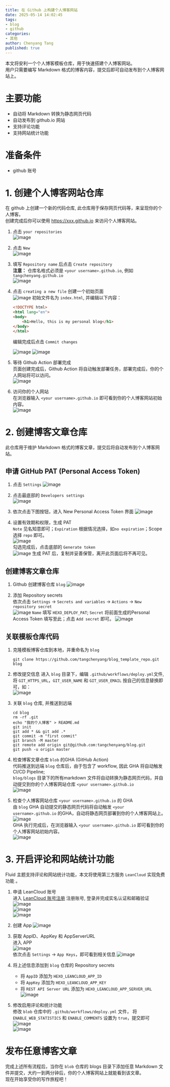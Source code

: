 ```yaml
---
title: 在 Github 上构建个人博客网站
date: 2025-05-14 14:02:45
tags:
- blog
- github
categories:
- 其他
author: Chenyang Tang
published: true
---
```


本文将安利一个个人博客模板仓库，用于快速搭建个人博客网站。  
用户只需要编写 Markdown 格式的博客内容，提交后即可自动发布到个人博客网站上。  

# 主要功能
- 自动将 Markdown 转换为静态网页代码
- 自动发布到 github.io 网站
- 支持评论功能
- 支持网站统计功能

# 准备条件
- github 账号

# 1. 创建个人博客网站仓库
在 github 上创建一个新的代码仓库, 此仓库用于保存网页代码等，来呈现你的个人博客。  
创建完成后你可以使用 https://xxx.github.io 来访问个人博客网站。
1. 点击 `your repositories`  
   ![image](https://github.com/tangchenyang/picx-images-hosting/raw/master/image.361smiekru.webp)  

2. 点击 `New`  
   ![image](https://github.com/tangchenyang/picx-images-hosting/raw/master/image.83a9gcu9y8.webp)  

3. 填写 `Repository name` 后点击 `Create repository`  
   **注意：** 仓库名格式必须是 `<your username>.github.io`, 例如 `tangchenyang.github.io`  
   ![image](https://github.com/tangchenyang/picx-images-hosting/raw/master/image.7i0lu24fp5.webp)  

4. 点击 `creating a new file` 创建一个初始页面  
   ![image](https://github.com/tangchenyang/picx-images-hosting/raw/master/image.7i0lu28blh.webp)
   初始文件名为 `index.html`, 并编辑以下内容：   
   ```html
   <!DOCTYPE html>
   <html lang="en">
   <body>
       <h1>Hello, this is my personal blog</h1>
   </body>
   </html>
   ```
   编辑完成后点击 `Commit changes` 

   ![image](https://github.com/tangchenyang/picx-images-hosting/raw/master/image.51edf57flw.webp)
   ![image](https://github.com/tangchenyang/picx-images-hosting/raw/master/image.39lek8pk30.webp)

5. 等待 Github Action 部署完成  
   页面创建完成后，Github Action 将自动触发部署任务，部署完成后，你的个人网站将可以访问。  
   ![image](https://github.com/tangchenyang/picx-images-hosting/raw/master/image.4g4psuhvjp.webp)

6. 访问你的个人网站  
   在浏览器输入 `<your username>.github.io` 即可看到你的个人博客网站初始内容。  
   ![image](https://github.com/tangchenyang/picx-images-hosting/raw/master/image.73u637c7sz.webp)

# 2. 创建博客文章仓库
此仓库用于维护 Markdown 格式的博客文章，提交后将自动发布到个人博客网站。
## 申请 GitHub PAT (Personal Access Token)
1. 点击 `Settings`
   ![image](https://github.com/tangchenyang/picx-images-hosting/raw/master/image.5q7n0nijk6.webp)  

2. 点击最底部的 `Developers settings`  
   ![image](https://github.com/tangchenyang/picx-images-hosting/raw/master/image.5tr8yddq50.webp)  

3. 依次点击下图按钮，进入 New Personal Access Token 界面
   ![image](https://github.com/tangchenyang/picx-images-hosting/raw/master/image.4qrjnhk8jj.webp)

4. 设置有效期和权限，生成 PAT  
   `Note` 见名知意即可；`Expiration` 根据情况选择，如`no expiration`；Scope 选择 `repo` 即可。  
   ![image](https://github.com/tangchenyang/picx-images-hosting/raw/master/image.3k88ew05g4.webp)  
   勾选完成后，点击底部的 `Generate token`  
   ![image](https://github.com/tangchenyang/picx-images-hosting/raw/master/image.6wqy99km34.webp)
   生成 PAT 后，复制并妥善保管，离开此页面后将不再可见。


## 创建博客文章仓库
1. Github 创建博客仓库 `blog`
   ![image](https://github.com/tangchenyang/picx-images-hosting/raw/master/image.5q7n0n2oqb.webp)

2. 添加 Repository secrets  
   依次点击 `Settings` -> `Secrets and variables` -> `Actions` -> `New repository secret`  
   ![image](https://github.com/tangchenyang/picx-images-hosting/raw/master/image.83a9hvmezk.webp)
   `Name` 填写 `HEXO_DEPLOY_PAT`; `Secret` 将前面生成的Personal Access Token 填写至此；点击 `Add secret` 即可。
   ![image](https://github.com/tangchenyang/picx-images-hosting/raw/master/image.969ysrl8qa.webp)

## 关联模板仓库代码
1. 克隆模板博客仓库到本地，并重命名为 `blog`
   ```shell
   git clone https://github.com/tangchenyang/blog_template_repo.git blog
   ```

2. 修改提交信息
   进入 `blog` 目录下，编辑 `.github/workflows/deploy.yml`文件, 将 `GIT_HTTPS_URL`，`GIT_USER_NAME` 和 `GIT_USER_EMAIL` 按自己的信息替换即可，如：  
   ![image](https://github.com/tangchenyang/picx-images-hosting/raw/master/image.8z6qxdty3c.webp)

3. 关联 `blog` 仓库, 并推送到远端  
   ```shell
   cd blog
   rm -rf .git
   echo "我的个人博客" > README.md
   git init
   git add * && git add .*
   git commit -m "first commit"
   git branch -M master
   git remote add origin git@github.com:tangchenyang/blog.git
   git push -u origin master
   ```
   
4. 检查博客文章仓库 `blob` 的GHA (GitHub Action)  
   代码推送到远端 `blog` 仓库后，由于包含了 workflow, 因此 GHA 将自动触发 CI/CD Pipeline;   
   `blog/blogs` 目录下的所有markdown 文件将自动转换为静态网页代码，并自动提交到你的个人博客网站仓库 `<your username>.github.io`  
   ![image](https://github.com/tangchenyang/picx-images-hosting/raw/master/image.7w71mhaaey.webp)

5. 检查个人博客网站仓库 `<your username>.github.io` 的 GHA  
   由 `blog` GHA 自动提交的静态网页代码将自动触发 `<your username>.github.io` 的GHA，自动将静态网页部署到你的个人博客网站上。    
   ![image](https://github.com/tangchenyang/picx-images-hosting/raw/master/image.5tr8yffzsz.webp)  
   GHA 执行完成后，在浏览器输入 `<your username>.github.io` 即可看到你的个人博客网站初始内容。   
   ![image](https://github.com/tangchenyang/picx-images-hosting/raw/master/image.map4yq6d.webp)  


# 3. 开启评论和网站统计功能   
Fluid 主题支持评论和网站统计功能，本文将使用第三方服务 `LeanCloud` 实现免费功能 。  

1. 申请 LeanCloud 账号  
   进入 [LeanCloud 账号注册](https://console.leancloud.cn/register) 注册账号, 登录并完成实名认证和邮箱验证  
   ![image](https://github.com/tangchenyang/picx-images-hosting/raw/master/image.4cl3wq4wkt.webp)  
   ![image](https://github.com/tangchenyang/picx-images-hosting/raw/master/image.92qcv53ex1.webp)  
   ![image](https://github.com/tangchenyang/picx-images-hosting/raw/master/image.58hlc6pzpw.webp)  

2. 创建 App
   ![image](https://github.com/tangchenyang/picx-images-hosting/raw/master/image.70ak73g9fn.webp)

3. 获取 AppID、AppKey 和 AppServerURL  
   进入 APP  
   ![image](https://github.com/tangchenyang/picx-images-hosting/raw/master/image.2h8j44bgwt.webp)  
   依次点击 `Settings` -> `App Keys`，即可看到相关信息
   ![image](https://github.com/tangchenyang/picx-images-hosting/raw/master/image.4qrjnlzcdo.webp)  

4. 将上述信息添加到 `blog` 仓库的 Repository secrets  
   - 将 `AppID` 添加为 `HEXO_LEANCLOUD_APP_ID`  
   - 将 `AppKey` 添加为 `HEXO_LEANCLOUD_APP_KEY`    
   - 将 `REST API Server URL` 添加为 `HEXO_LEANCLOUD_APP_SERVER_URL`  
   ![image](https://github.com/tangchenyang/picx-images-hosting/raw/master/image.4jobs6lmvr.webp)   

5. 修改启用评论和统计功能  
   修改 `blob` 仓库中的 `.github/workflows/deploy.yml` 文件， 将`ENABLE_WEB_STATISTICS` 和 `ENABLE_COMMENTS` 设置为 `true`，提交即可
   ![image](https://github.com/tangchenyang/picx-images-hosting/raw/master/image.7zqnka9upm.webp)  
   ![image](https://github.com/tangchenyang/picx-images-hosting/raw/master/image.70ak74bba3.webp)  

# 发布任意博客文章  
完成上述所有流程后，当你在 `blob` 仓库的 blogs 目录下添加任意 Markdown 文件并提交，大约一到两分钟后，你的个人博客网站上就能看到该文章。  
现在开始享受你的写作旅程吧！ 


